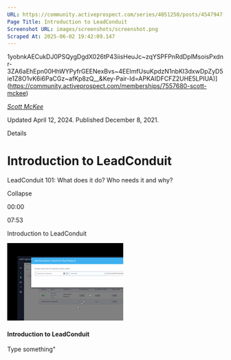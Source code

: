 ```yaml
---
URL: https://community.activeprospect.com/series/4051250/posts/4547947-introduction-to-leadconduit
Page Title: Introduction to LeadConduit
Screenshot URL: images/screenshots/screenshot.png
Scraped At: 2025-06-02 19:42:09.147
---
```

1yobnkAECukDJ0PSQygDgdX026tP43iisHeuJc~zqYSPFPnRdDplMsoisPxdnr-3ZA6aEhEpn00HhWYPyfrGEENexBvs~4EElmfUsuKpdzN1nbKI3dxwDpZyD5ie1Z8O1vK6i6PaCGz~afKp8zQ__&Key-Pair-Id=APKAIDFCFZ2UHE5LPIUA)](https://community.activeprospect.com/memberships/7557680-scott-mckee)

[_Scott McKee_](https://community.activeprospect.com/memberships/7557680-scott-mckee)

Updated April 12, 2024. Published December 8, 2021.

Details

# Introduction to LeadConduit

LeadConduit 101: What does it do? Who needs it and why?

Collapse

00:00

07:53

Introduction to LeadConduit

![](images/image-1.png)

#### Introduction to LeadConduit

Type something"
